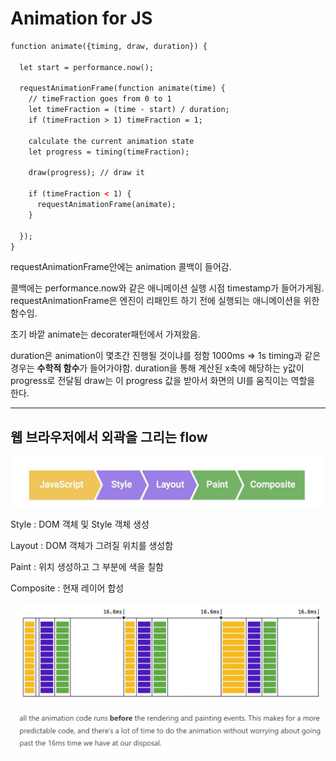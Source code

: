 # Animation for JS

```html
function animate({timing, draw, duration}) {

  let start = performance.now();

  requestAnimationFrame(function animate(time) {
    // timeFraction goes from 0 to 1
    let timeFraction = (time - start) / duration;
    if (timeFraction > 1) timeFraction = 1;

    calculate the current animation state
    let progress = timing(timeFraction);
    
    draw(progress); // draw it
    
    if (timeFraction < 1) {
      requestAnimationFrame(animate);
    }

  });
}
```

requestAnimationFrame안에는 animation 콜백이 들어감.

콜백에는 performance.now와 같은 애니메이션 실행 시점 timestamp가 들어가게됨.
requestAnimationFrame은 엔진이 리패인트 하기 전에 실행되는 애니메이션을 위한 함수임.

초기 바깥 animate는 decorater패턴에서 가져왔음.

duration은 animation이 몇초간 진행될 것이냐를 정함 1000ms => 1s
timing과 같은 경우는 **수학적 함수**가 들어가야함. duration을 통해 계산된 x축에 해당하는 y값이 progress로 전달됨
draw는 이 progress 값을 받아서 화면의 UI를 움직이는 역할을 한다.



---

## 웹 브라우저에서 외곽을 그리는 flow

![image-20220714181005776](md-images/image-20220714181005776-16577898077291.png)

Style : DOM 객체 및 Style 객체 생성

Layout : DOM 객체가 그려질 위치를 생성함

Paint : 위치 생성하고 그 부분에 색을 칠함

Composite : 현재 레이어 합성



![image-20220714181644831](md-images/image-20220714181644831-16577902066013.png)